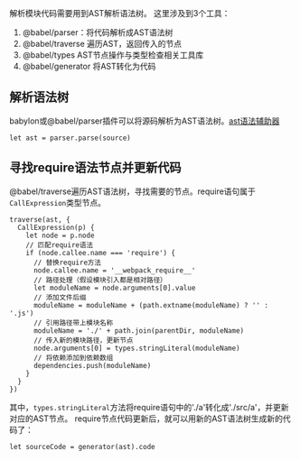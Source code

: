 解析模块代码需要用到AST解析语法树。
这里涉及到3个工具：

1. @babel/parser：将代码解析成AST语法树
2. @babel/traverse 遍历AST，返回传入的节点
3. @babel/types AST节点操作与类型检查相关工具库
4. @babel/generator 将AST转化为代码

## 解析语法树
babylon或@babel/parser插件可以将源码解析为AST语法树。[ast语法辅助器](https://www.astexplorer.net/)
```
let ast = parser.parse(source)
```
## 寻找require语法节点并更新代码
@babel/traverse遍历AST语法树，寻找需要的节点。require语句属于`CallExpression`类型节点。
```
traverse(ast, {
  CallExpression(p) {
    let node = p.node
    // 匹配require语法
    if (node.callee.name === 'require') {
      // 替换require方法
      node.callee.name = '__webpack_require__'
      // 路径处理（假设模块引入都是相对路径）
      let moduleName = node.arguments[0].value
      // 添加文件后缀
      moduleName = moduleName + (path.extname(moduleName) ? '' : '.js')
      // 引用路径带上模块名称
      moduleName = './' + path.join(parentDir, moduleName)
      // 传入新的模块路径，更新节点
      node.arguments[0] = types.stringLiteral(moduleName)
      // 将依赖添加到依赖数组
      dependencies.push(moduleName)
    }
  }
})
```
其中，`types.stringLiteral`方法将require语句中的'./a'转化成'./src/a'，并更新对应的AST节点。
require节点代码更新后，就可以用新的AST语法树生成新的代码了：
```
let sourceCode = generator(ast).code
```

###